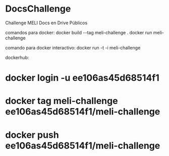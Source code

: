 # DocsChallenge
Challenge MELI Docs en Drive Públicos

comandos para docker:
docker build --tag meli-challenge .
docker run meli-challenge

comando para docker interactivo:
docker run -t -i meli-challenge


dockerhub:
# docker login -u ee106as45d68514f1
# docker tag meli-challenge ee106as45d68514f1/meli-challenge
# docker push ee106as45d68514f1/meli-challenge
